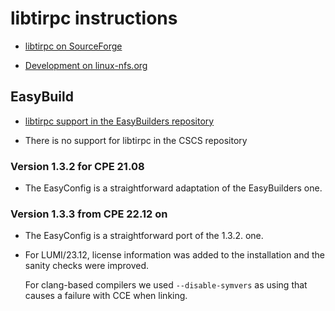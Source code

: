 # libtirpc instructions

  * [libtirpc on SourceForge](https://sourceforge.net/projects/libtirpc/)

  * [Development on linux-nfs.org](https://git.linux-nfs.org/?p=steved/libtirpc.git)


## EasyBuild

  * [libtirpc support in the EasyBuilders repository](https://github.com/easybuilders/easybuild-easyconfigs/tree/develop/easybuild/easyconfigs/l/libtirpc)

  * There is no support for libtirpc in the CSCS repository


### Version 1.3.2 for CPE 21.08

  * The EasyConfig is a straightforward adaptation of the EasyBuilders one.

  
### Version 1.3.3 from CPE 22.12 on

  * The EasyConfig is a straightforward port of the 1.3.2. one.

  * For LUMI/23.12, license information was added to the installation and the
    sanity checks were improved.
    
    For clang-based compilers we used `--disable-symvers` as using that causes
    a failure with CCE when linking.
